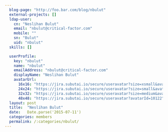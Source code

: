 ```yaml
---
  blog-page: "http://foo.bar.com/blog/nbulut"
  external-projects: []
  ldap-user: 
    cn: "Neslihan Bulut"
    email: "nbulut@critical-factor.com"
    mobile: ""
    sn: "Bulut"
    uid: "nbulut"
  skills: []

  userProfile: 
    key: "nbulut"
    name: "nbulut"
    emailAddress: "nbulut@critical-factor.com"
    displayName: "Neslihan Bulut"
    avatarUrl: 
      16x16: "https://jira.subutai.io/secure/useravatar?size=xsmall&avatarId=10122"
      24x24: "https://jira.subutai.io/secure/useravatar?size=small&avatarId=10122"
      32x32: "https://jira.subutai.io/secure/useravatar?size=medium&avatarId=10122"
      48x48: "https://jira.subutai.io/secure/useravatar?avatarId=10122"
  layout: post
  title:  "Neslihan Bulut"
  date:   Date.parse('2015-07-11')
  categories: members
  permalink: /:categories/nbulut/
---
```

